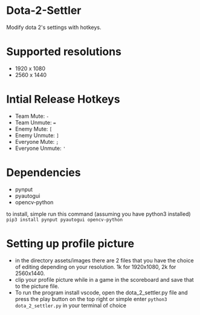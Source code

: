 # Dota-2-Settler
Modify dota 2's settings with hotkeys.

# Supported resolutions
  * 1920 x 1080
  * 2560 x 1440

# Intial Release Hotkeys
* Team Mute: ```-```
* Team Unmute: ```=```
* Enemy Mute: ```[```
* Enemy Unmute: ```]```
* Everyone Mute: ```;```
* Everyone Unmute: ```'```

# Dependencies
* pynput</br>
* pyautogui</br>
* opencv-python</br>

to install, simple run this command (assuming you have python3 installed)
```pip3 install pynput pyautogui opencv-python```

# Setting up profile picture
* in the directory assets/images there are 2 files that you have the choice of editing depending on your resolution. 1k for 1920x1080, 2k for 2560x1440.
* clip your profile picture while in a game in the scoreboard and save that to the picture file.
* To run the program install vscode, open the dota_2_settler.py file and press the play button on the top right or simple enter ```python3 dota_2_settler.py``` in your terminal of choice